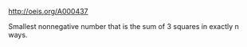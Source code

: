 http://oeis.org/A000437

Smallest nonnegative number that is the sum of 3 squares in exactly n ways.
